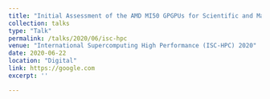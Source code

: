 ```yaml
---
title: "Initial Assessment of the AMD MI50 GPGPUs for Scientific and Machine Learning Applications"
collection: talks
type: "Talk"
permalink: /talks/2020/06/isc-hpc
venue: "International Supercomputing High Performance (ISC-HPC) 2020"
date: 2020-06-22
location: "Digital"
link: https://google.com
excerpt: ''

---
```

